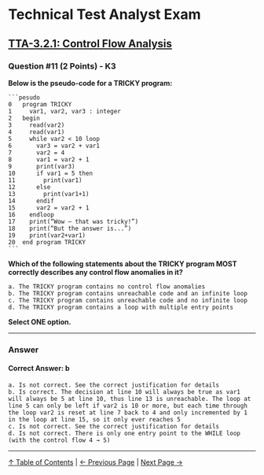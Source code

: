 # Technical Test Analyst Exam

## [TTA-3.2.1: Control Flow Analysis](../3-static-and-dynamic-analysis/3.2-static-analysis.md#321-control-flow-analysis)

### Question #11 (2 Points) - K3

**Below is the pseudo-code for a TRICKY program:**

    ```pesudo
    0   program TRICKY
    1     var1, var2, var3 : integer
    2   begin
    3     read(var2)
    4     read(var1)
    5     while var2 < 10 loop
    6       var3 = var2 + var1
    7       var2 = 4
    8       var1 = var2 + 1
    9       print(var3)
    10      if var1 = 5 then
    11        print(var1)
    12      else
    13        print(var1+1)
    14      endif
    15      var2 = var2 + 1
    16    endloop
    17    print(“Wow – that was tricky!”)
    18    print(“But the answer is...”)
    19    print(var2+var1)
    20  end program TRICKY
    ```

**Which of the following statements about the TRICKY program MOST correctly describes any control flow anomalies in it?**

    a. The TRICKY program contains no control flow anomalies
    b. The TRICKY program contains unreachable code and an infinite loop
    c. The TRICKY program contains unreachable code and no infinite loop
    d. The TRICKY program contains a loop with multiple entry points

**Select ONE option.**

---

### Answer

#### Correct Answer: b

    a. Is not correct. See the correct justification for details
    b. Is correct. The decision at line 10 will always be true as var1 will always be 5 at line 10, thus line 13 is unreachable. The loop at line 5 can only be left if var2 is 10 or more, but each time through the loop var2 is reset at line 7 back to 4 and only incremented by 1 in the loop at line 15, so it only ever reaches 5
    c. Is not correct. See the correct justification for details
    d. Is not correct. There is only one entry point to the WHILE loop (with the control flow 4 → 5)

---

[↑ Table of Contents](../../README.md#table-of-contents) | [← Previous Page](question-10.md) | [Next Page →](question-12.md)
